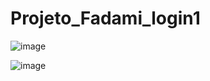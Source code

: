 # Projeto_Fadami_login1

![image](https://user-images.githubusercontent.com/111949554/202986095-6c74d6ad-dc84-4db8-af45-63307f9fc8d5.png)


![image](https://user-images.githubusercontent.com/111949554/202986968-48c75e0c-2991-453d-b9c7-2e9f143f6439.png)

